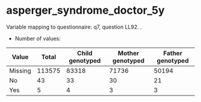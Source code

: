 # asperger_syndrome_doctor_5y
Variable mapping to questionnaire: q7, question LL92.
.
- Number of values:

| Value | Total | Child genotyped | Mother genotyped | Father genotyped |
| ----- | ----- | --------------- | ---------------- | ---------------- |
| Missing | 113575 | 83318 | 71736 | 50194 |
| No | 43 | 33 | 30 |21 |
| Yes | 5 | 4 | 3 |3 |



